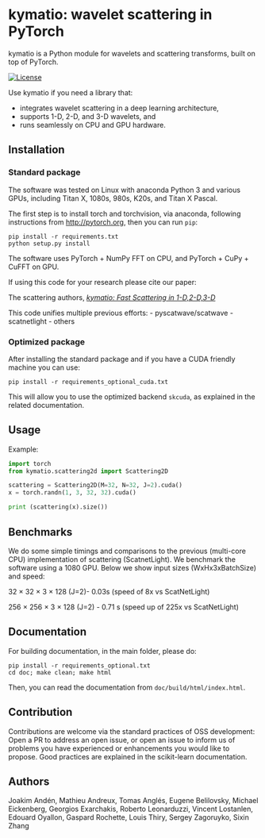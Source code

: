 kymatio: wavelet scattering in PyTorch
======================================

kymatio is a Python module for wavelets and scattering transforms, built on top of PyTorch.

[![License](https://img.shields.io/badge/License-BSD%203--Clause-blue.svg)](https://opensource.org/licenses/BSD-3-Clause)

Use kymatio if you need a library that:
* integrates wavelet scattering in a deep learning architecture,
* supports 1-D, 2-D, and 3-D wavelets, and
* runs seamlessly on CPU and GPU hardware.


## Installation

### Standard package

The software was tested on Linux with anaconda Python 3 and
various GPUs, including Titan X, 1080s, 980s, K20s, and Titan X Pascal.

The first step is to install torch and torchvision, via anaconda, following instructions from
<http://pytorch.org>, then you can run `pip`:


```
pip install -r requirements.txt
python setup.py install
```

The software uses PyTorch + NumPy FFT on CPU, and PyTorch + CuPy + CuFFT on GPU.


If using this code for your research please cite our paper:

The scattering authors, [*kymatio: Fast Scattering in 1-D,2-D,3-D*]()

This code unifies multiple previous efforts:
    - pyscatwave/scatwave
    - scatnetlight 
    - others

### Optimized package

After installing the standard package and if you have a CUDA friendly machine you can use:

```
pip install -r requirements_optional_cuda.txt
```

This will allow you to use the optimized backend `skcuda`, as explained in the related documentation.
    

## Usage

Example:

```python
import torch
from kymatio.scattering2d import Scattering2D

scattering = Scattering2D(M=32, N=32, J=2).cuda()
x = torch.randn(1, 3, 32, 32).cuda()

print (scattering(x).size())
```

## Benchmarks
We do some simple timings and comparisons to the previous (multi-core CPU) implementation of scattering (ScatnetLight). We benchmark the software using a 1080 GPU. Below we show input sizes (WxHx3xBatchSize) and speed:

32 × 32 × 3 × 128 (J=2)- 0.03s (speed of 8x vs ScatNetLight)

256 × 256 × 3 × 128 (J=2) - 0.71 s (speed up of 225x vs ScatNetLight)


## Documentation

For building documentation, in the main folder, please do:

```
pip install -r requirements_optional.txt
cd doc; make clean; make html
```

Then, you can read the documentation from `doc/build/html/index.html`.

## Contribution

Contributions are welcome via the standard practices of OSS development: Open a PR to address an open issue, or open an issue to inform us of problems you have experienced or enhancements you would like to propose. Good practices are explained in the scikit-learn documentation.


## Authors
Joakim Andén, Mathieu Andreux, Tomas Anglés, Eugene Belilovsky, Michael Eickenberg, Georgios Exarchakis, Roberto Leonarduzzi, Vincent Lostanlen, Edouard Oyallon, Gaspard Rochette, Louis Thiry, Sergey Zagoruyko, Sixin Zhang




